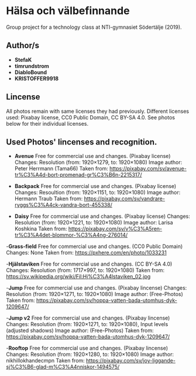 # Hälsa och välbefinnande
Group project for a technology class at NTI-gymnasiet Södertälje (2019).

## Author/s
- **StefaK**
- **timrundstrom**
- **DiabloBound**
- **KRISTOFFER9918**

## Lincense
All photos remain with same licenses they had previously. 
Different licenses used: Pixabay license, CC0 Public Domain, CC BY-SA 4.0.
See photos below for their individual licenses.

## Used Photos' lincenses and recognition.
- **Avenue**
Free for commercial use and changes. (Pixabay license)
Changes: Resolution (from: 1920×1279, to: 1920×1080)
Image author: Peter Herrmann (Tama66)
Taken from: https://pixabay.com/sv/avenue-tr%C3%A4d-bort-promenad-gr%C3%B6n-2215317/

- **Backpack**
Free for commercial use and changes. (Pixabay license)
Changes: Resoultion (from: 1920×1151, to: 1920×1080)
Image author: Hermann Traub
Taken from: https://pixabay.com/sv/vandrare-ryggs%C3%A4ck-vandra-bort-455338/ 

- **Daisy**
Free for commercial use and changes. (Pixabay license)
Changes: Resolution (from: 1920×1221, to: 1920×1080)
Image author: Larisa Koshkina
Taken from: https://pixabay.com/sv/v%C3%A5ren-tr%C3%A4det-blommor-%C3%A4ng-276014/ 

-**Grass-field**
Free for commercial use and changes. (CC0 Public Domain)
Changes: None
Taken from: https://pxhere.com/en/photo/1033231

-**Hjälstaviken**
Free for commercial use and changes. (CC BY-SA 4.0)
Changes: Resolution (from: 1717×997, to: 1920×1080)
Taken from: https://sv.wikipedia.org/wiki/Fil:Hj%C3%A4lstaviken_02.jpg 

-**Jump**
Free for commercial use and changes. (Pixabay lincense)
Changes: Resolution (from: 1920×1271, to: 1920×1080)
Image author: (Free-Photos)
Taken from: https://pixabay.com/sv/hoppa-vatten-bada-utomhus-dyk-1209647/

-**Jump v2**
Free for commercial use and changes. (Pixabay lincense)
Changes: Resolution (from: 1920×1271, to: 1920×1080), Input levels (adjusted shadows)
Image author: (Free-Photos)
Taken from: https://pixabay.com/sv/hoppa-vatten-bada-utomhus-dyk-1209647/

-**Rooftop**
Free for commercial use and changes. (Pixabay lincense)
Changes: Resolution (from: 1920×1280, to: 1920×1080)
Image author: nikhillokhandecmpn
Taken from: https://pixabay.com/sv/joy-liggande-sj%C3%B6-glad-m%C3%A4nniskor-1494575/ 
